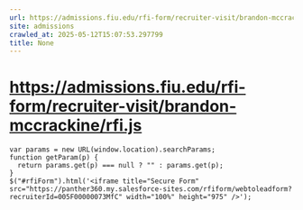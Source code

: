 ```yaml
---
url: https://admissions.fiu.edu/rfi-form/recruiter-visit/brandon-mccrackine/rfi.js
site: admissions
crawled_at: 2025-05-12T15:07:53.297799
title: None
---
```


# https://admissions.fiu.edu/rfi-form/recruiter-visit/brandon-mccrackine/rfi.js

```
var params = new URL(window.location).searchParams;
function getParam(p) {
  return params.get(p) === null ? "" : params.get(p);
}
$("#rfiForm").html('<iframe title="Secure Form" src="https://panther360.my.salesforce-sites.com/rfiform/webtoleadform?recruiterId=005F00000073MfC" width="100%" height="975" />');
```


